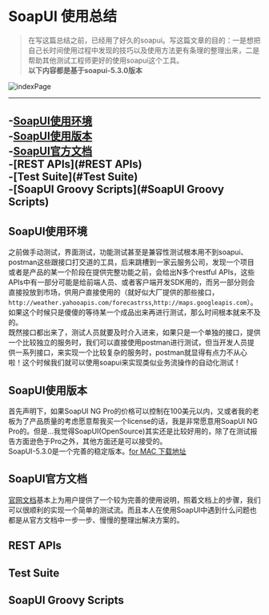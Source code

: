 # SoapUI 使用总结

>在写这篇总结之前，已经用了好久的soapui。写这篇文章的目的：一是想把自己长时间使用过程中发现的技巧以及使用方法更有条理的整理出来，二是帮助其他测试工程师更好的使用soapui这个工具。  
**以下内容都是基于soapui-5.3.0版本**

![indexPage](https://github.com/zackgq2009/soapuiTestDocuments/blob/master/readmepictures/indexPage.png)

-----------------------
-[SoapUI使用环境](#SoapUI使用环境)  
-[SoapUI使用版本](#SoapUI使用版本)  
-[SoapUI官方文档](#SoapUI官方文档)  
-[REST APIs](#REST APIs)  
-[Test Suite](#Test Suite)  
-[SoapUI Groovy Scripts](#SoapUI Groovy Scripts)  
-----------------------

## SoapUI使用环境

之前做手动测试，界面测试，功能测试甚至是兼容性测试根本用不到soapui、postman这些跟接口打交道的工具，后来跳槽到一家云服务公司，发现一个项目或者是产品的某一个阶段在提供完整功能之前，会给出N多个restful APIs，这些APIs中有一部分可能是给前端人员、或者客户端开发SDK用的，而另一部分则会直接投放到市场，供用户直接使用的（就好似大厂提供的那些接口，`http://weather.yahooapis.com/forecastrss`,`http://maps.googleapis.com`）。如果这个时候只是傻傻的等待某一个成品出来再进行测试，那么时间根本就来不及的。  
既然接口都出来了，测试人员就要及时介入进来，如果只是一个单独的接口，提供一个比较独立的服务时，我们可以直接使用postman进行测试，但当开发人员提供一系列接口，来实现一个比较复杂的服务时，postman就显得有点力不从心啦！这个时候我们就可以使用soapui来实现类似业务流操作的自动化测试！

## SoapUI使用版本

首先声明下，如果SoapUI NG Pro的价格可以控制在100美元以内，又或者我的老板为了产品质量的考虑愿意帮我买一个license的话，我是非常愿意用SoapUI NG Pro的。但是...我觉得SoapUI(OpenSource)其实还是比较好用的，除了在测试报告方面逊色于Pro之外，其他方面还是可以接受的。  
SoapUI-5.3.0是一个完善的稳定版本。[for MAC 下载地址](https://b537910400b7ceac4df0-22e92613740a7dd1247910134033c0d1.ssl.cf5.rackcdn.com/soapui/5.3.0/SoapUI-5.3.0.dmg)

## SoapUI官方文档

[官网文档](https://www.soapui.org/soapui-projects/soapui-projects.html)基本上为用户提供了一个较为完善的使用说明，照着文档上的步骤，我们可以很顺利的实现一个简单的测试流。而且本人在使用SoapUI中遇到什么问题也都是从官方文档中一步一步、慢慢的整理出解决方案的。

## REST APIs

## Test Suite

## SoapUI Groovy Scripts

